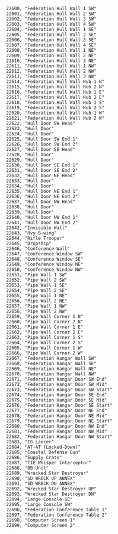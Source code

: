﻿```text
22600, "Federation Hull Wall 1 SW"
22601, "Federation Hull Wall 2 SW"
22602, "Federation Hull Wall 3 SW"
22603, "Federation Hull Wall 4 SW"
22604, "Federation Hull Wall 1 SE"
22605, "Federation Hull Wall 2 SE"
22606, "Federation Hull Wall 3 SE"
22607, "Federation Hull Wall 4 SE"
22608, "Federation Hull Wall 1 NE"
22609, "Federation Hull Wall 2 NE"
22610, "Federation Hull Wall 3 NE"
22611, "Federation Hull Wall 1 NW"
22612, "Federation Hull Wall 2 NW"
22613, "Federation Hull Wall 3 NW"
22614, "Federation Hull Wall Hub 1 N"
22615, "Federation Hull Wall Hub 2 N"
22616, "Federation Hull Wall Hub 1 E"
22617, "Federation Hull Wall Hub 2 E"
22618, "Federation Hull Wall Hub 1 S"
22619, "Federation Hull Wall Hub 2 S"
22620, "Federation Hull Wall Hub 1 W"
22621, "Federation Hull Wall Hub 2 W"
22622, "Hull Door SW Head"
22623, "Hull Door"
22624, "Hull Door"
22625, "Hull Door SW End 1"
22626, "Hull Door SW End 2"
22627, "Hull Door SE Head"
22628, "Hull Door"
22629, "Hull Door"
22630, "Hull Door SE End 1"
22631, "Hull Door SE End 2"
22632, "Hull Door NE Head"
22633, "Hull Door"
22634, "Hull Door"
22635, "Hull Door NE End 1"
22636, "Hull Door NE End 2"
22637, "Hull Door NW Head"
22638, "Hull Door"
22639, "Hull Door"
22640, "Hull Door NW End 1"
22641, "Hull Door NW End 2"
22642, "Invisible Wall"
22643, "Hvy B-wing"
22644, "Rifle Trooper"
22645, "Dropship"
22646, "Conference Wall"
22647, "Conference Window SW"
22648, "Conference Window SE"
22649, "Conference Window NE"
22650, "Conference Window NW"
22651, "Pipe Wall 1 SW"
22652, "Pipe Wall 2 SW"
22653, "Pipe Wall 1 SE"
22654, "Pipe Wall 2 SE"
22655, "Pipe Wall 1 NE"
22656, "Pipe Wall 2 NE"
22657, "Pipe Wall 1 NW"
22658, "Pipe Wall 2 NW"
22659, "Pipe Wall Corner 1 N"
22660, "Pipe Wall Corner 2 N"
22661, "Pipe Wall Corner 1 E"
22662, "Pipe Wall Corner 2 E"
22663, "Pipe Wall Corner 1 S"
22664, "Pipe Wall Corner 2 S"
22665, "Pipe Wall Corner 1 W"
22666, "Pipe Wall Corner 2 W"
22667, "Federation Hangar Wall SW"
22668, "Federation Hangar Wall SE"
22669, "Federation Hangar Wall NE"
22670, "Federation Hangar Wall NW"
22671, "Federation Hangar Door SW End"
22672, "Federation Hangar Door SW Mid"
22673, "Federation Hangar Door SW Start"
22674, "Federation Hangar Door SE End"
22675, "Federation Hangar Door SE Mid"
22676, "Federation Hangar Door SE Start"
22677, "Federation Hangar Door NE End"
22678, "Federation Hangar Door NE Mid"
22679, "Federation Hangar Door NE Start"
22680, "Federation Hangar Door NW End"
22681, "Federation Hangar Door NW Mid"
22682, "Federation Hangar Door NW Start"
22683, "IG Lancer"
22684, "AT-AT (Locked-Down)"
22685, "Coastal Defense Gun"
22686, "Supply Crate"
22687, "TIE Whisper Interceptor"
22688, "BB Unit"
22689, "Wrecked Star Destroyer"
22690, "SD WRECK UP ANNEX"
22691, "SD WRECK DN ANNEX"
22692, "Wrecked Star Destroyer UP"
22693, "Wrecked Star Destroyer DN"
22694, "Large Console SE"
22695, "Large Console SW"
22696, "Federation Conference Table 1"
22697, "Federation Conference Table 2"
22698, "Computer Screen 1"
22699, "Computer Screen 2"
```